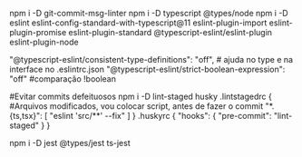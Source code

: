 npm i -D git-commit-msg-linter
npm i -D typescript @types/node
npm i -D eslint eslint-config-standard-with-typescript@11 eslint-plugin-import eslint-plugin-promise eslint-plugin-standard @typescript-eslint/eslint-plugin eslint-plugin-node

 "@typescript-eslint/consistent-type-definitions": "off",    # ajuda no  type e na interface no .eslintrc.json
    "@typescript-eslint/strict-boolean-expression": "off"   #comparação !boolean

#Evitar commits defeituosos
npm i -D lint-staged husky
.lintstagedrc
{ #Arquivos modificados, vou colocar script, antes de fazer o commit
  "*.{ts,tsx}": [
    "eslint 'src/**' --fix"
  ]
}
.huskyrc
{
  "hooks": {
    "pre-commit": "lint-staged"
  }
}

npm i -D jest @types/jest ts-jest
